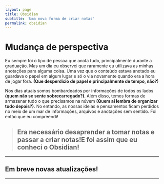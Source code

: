 ```yaml
---
layout: page
title: Obsidian
subtitle: 'Uma nova forma de criar notas'
permalink: obsidian
---
```


# Mudança de perspectiva

Eu sempre foi o tipo de pessoa que anota tudo, principalmente durante a graduação. Mas um dia eu observei que raramente eu utilizava as minhas anotações para alguma coisa. Uma vez que o conteúdo estava anotado eu guardava o papel em algum lugar e só o via novamente quando era a hora de jogar fora. **(Que desperdicio de papel e principalmente de tempo, não?)**

Nos dias atuais somos bombardeados por informações de todos os lados **(quem não se sente sobrecarregado?)**. Além disso, temos formas de armazenar tudo o que precisamos na núvem **(Quem ai lembra de organizar tudo depois?)**. No entando, as nossas ideias e pensamentos ficam perdidos no meio de um mar de informações, arquivos e anotações sem sentido. Foi então que eu compreendi!

> ## **Era necessário desaprender a tomar notas e passar a criar notas!E foi assim que eu conheci o Obsidian!**

---

## Em breve novas atualizações! 

---


